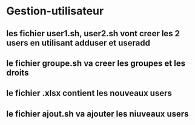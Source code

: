 # Gestion-utilisateur

## les fichier user1.sh, user2.sh vont creer les 2 users en utilisant adduser et useradd
## le fichier groupe.sh va creer les groupes et les droits
## le fichier .xlsx contient les nouveaux users
## le fichier ajout.sh va ajouter les niuveaux users
